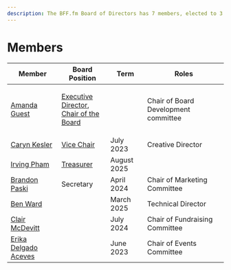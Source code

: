 ```yaml
---
description: The BFF.fm Board of Directors has 7 members, elected to 3 year terms.
---
```


# Members

| Member                                                 | Board Position                                                                                                          | Term        | Roles                                |
| ------------------------------------------------------ | ----------------------------------------------------------------------------------------------------------------------- | ----------- | ------------------------------------ |
| [Amanda Guest](people/amanda-guest.md)                 | <p><a href="roles/executive-director.md">Executive Director</a>,<br><a href="roles/chair.md">Chair of the Board</a></p> |             | Chair of Board Development committee |
| [Caryn Kesler](people/caryn-kesler.md)                 | [Vice Chair](roles/vice-chair.md)                                                                                       | July 2023   | Creative Director                    |
| [Irving Pham](people/irving-pham.md)                   | [Treasurer](roles/treasurer.md)                                                                                         | August 2025 |                                      |
| [Brandon Paski](people/brandon-paski.md)               | Secretary                                                                                                               | April 2024  | Chair of Marketing Committee         |
| [Ben Ward](people/ben-ward.md)                         |                                                                                                                         | March 2025  | Technical Director                   |
| [Clair McDevitt](people/clair-mcdevitt.md)             |                                                                                                                         | July 2024   | Chair of Fundraising Committee       |
| [Erika Delgado Aceves](people/erika-delgado-aceves.md) |                                                                                                                         | June 2023   | Chair of Events Committee            |

